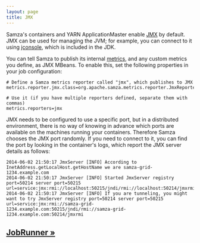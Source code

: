 ```yaml
---
layout: page
title: JMX
---
```


Samza's containers and YARN ApplicationMaster enable [JMX](http://docs.oracle.com/javase/tutorial/jmx/) by default. JMX can be used for managing the JVM; for example, you can connect to it using [jconsole](http://docs.oracle.com/javase/7/docs/technotes/guides/management/jconsole.html), which is included in the JDK.

You can tell Samza to publish its internal [metrics](metrics.html), and any custom metrics you define, as JMX MBeans. To enable this, set the following properties in your job configuration:

    # Define a Samza metrics reporter called "jmx", which publishes to JMX
    metrics.reporter.jmx.class=org.apache.samza.metrics.reporter.JmxReporterFactory

    # Use it (if you have multiple reporters defined, separate them with commas)
    metrics.reporters=jmx

JMX needs to be configured to use a specific port, but in a distributed environment, there is no way of knowing in advance which ports are available on the machines running your containers. Therefore Samza chooses the JMX port randomly. If you need to connect to it, you can find the port by looking in the container's logs, which report the JMX server details as follows:

    2014-06-02 21:50:17 JmxServer [INFO] According to InetAddress.getLocalHost.getHostName we are samza-grid-1234.example.com
    2014-06-02 21:50:17 JmxServer [INFO] Started JmxServer registry port=50214 server port=50215 url=service:jmx:rmi://localhost:50215/jndi/rmi://localhost:50214/jmxrmi
    2014-06-02 21:50:17 JmxServer [INFO] If you are tunneling, you might want to try JmxServer registry port=50214 server port=50215 url=service:jmx:rmi://samza-grid-1234.example.com:50215/jndi/rmi://samza-grid-1234.example.com:50214/jmxrmi

## [JobRunner &raquo;](../jobs/job-runner.html)
